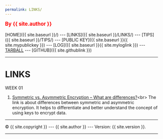 ```yaml
---
permalink: LINKS/
---
```

<span style="color:red; font-weight:bold; font-size:larger;">By {{ site.author }}</span>
<br><br>
[HOME]({{ site.baseurl }}/) ---
[LINKS]({{ site.baseurl }}/LINKS/) ---
[TIPS]({{ site.baseurl }}/TIPS/) ---
[PUBLIC KEY]({{ site.baseurl }}{{ site.mypublickey }}) ---
[LOG]({{ site.baseurl }}{{ site.myloglink }}) ---
[TARBALL](SandBox/cbkadal.tar.xz) ---
[GITHUB]({{ site.githublink }})
<br>
<hr>

# LINKS

WEEK 01

1. [Symmetric vs. Asymmetric Encryption – What are differences?]([https://en.wikipedia.org/wiki/1](https://www.ssl2buy.com/wiki/symmetric-vs-asymmetric-encryption-what-are-differences))<br>
The link is about differences between symmetric and asymmetric encryption.
It helps to differentiate and better understand the concept of using keys to encrypt data.

<hr>
&copy; {{ site.copyright }} --- {{ site.author }} --- Version: {{ site.version }}.
<hr>
<br>

